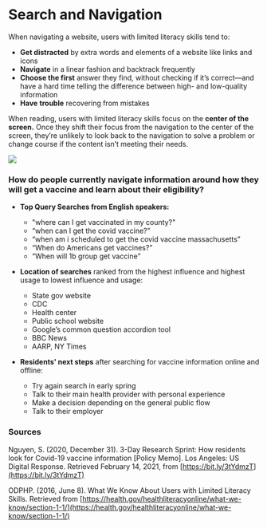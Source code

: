 # Search and Navigation

When navigating a website, users with limited literacy skills tend to:

* **Get distracted** by extra words and elements of a website like links and icons
* **Navigate** in a linear fashion and backtrack frequently
* **Choose the first** answer they find, without checking if it’s correct—and have a hard time telling the difference between high- and low-quality information
* **Have** **trouble** recovering from mistakes

When reading, users with limited literacy skills focus on the **center of the screen.** Once they shift their focus from the navigation to the center of the screen, they’re unlikely to look back to the navigation to solve a problem or change course if the content isn’t meeting their needs.

![](https://lh5.googleusercontent.com/gDW1L0HoeIIfE98aNrFDTUgtXyGCrrTcwVTOB2fv0lfn3iE1XF6Hhnb857-b5sCllPwV3wGNHVCljv54n7MMBM3GzG48Hup_qYNk9ogOgKdld40iOBUZwGVA2h8koXUPv1y9-o1pC7E)

### **How do people currently navigate information around how they will get a vaccine and learn about their eligibility?**

* **Top Query Searches from English speakers:** 

  * "where can I get vaccinated in my county?"
  * “when can I get the covid vaccine?”
  * “when am i scheduled to get the covid vaccine massachusetts”
  * “When do Americans get vaccines?”
  * “When will 1b group get vaccine”

* **Location of searches** ranked from the highest influence and highest usage to lowest influence and usage:

  * State gov website
  * CDC
  * Health center
  * Public school website
  * Google’s common question accordion tool
  * BBC News
  * AARP, NY Times

* **Residents' next steps** after searching for vaccine information online and offline:
  * Try again search in early spring
  * Talk to their main health provider with personal experience
  * Make a decision depending on the general public flow
  * Talk to their employer

### **Sources**

Nguyen, S. \(2020, December 31\). 3-Day Research Sprint: How residents look for Covid-19 vaccine information \[Policy Memo\]. Los Angeles: US Digital Response. Retrieved February 14, 2021, from [https://bit.ly/3tYdmzT](https://bit.ly/3tYdmzT) 

ODPHP. \(2016, June 8\). What We Know About Users with Limited Literacy Skills. Retrieved from [https://health.gov/healthliteracyonline/what-we-know/section-1-1/](https://health.gov/healthliteracyonline/what-we-know/section-1-1/) 

